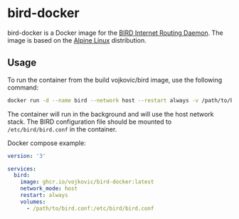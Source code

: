 # bird-docker

bird-docker is a Docker image for the [BIRD Internet Routing Daemon](http://bird.network.cz/). The image is based on the [Alpine Linux](https://alpinelinux.org/) distribution.


## Usage

To run the container from the build vojkovic/bird image, use the following command:

```bash
docker run -d --name bird --network host --restart always -v /path/to/bird.conf:/etc/bird/bird.conf ghcr.io/vojkovic/bird-docker:latest
```

The container will run in the background and will use the host network stack. The BIRD configuration file should be mounted to `/etc/bird/bird.conf` in the container.

Docker compose example:

```yaml
version: '3'

services:
  bird:
    image: ghcr.io/vojkovic/bird-docker:latest
    network_mode: host
    restart: always
    volumes:
      - /path/to/bird.conf:/etc/bird/bird.conf
```